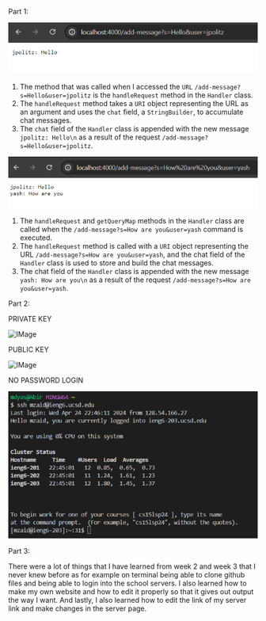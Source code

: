 Part 1:


![Image](labreport2.2.png)
1. The method that was called when I accessed the `URL` `/add-message?s=Hello&user=jpolitz` is the `handleRequest` method in the `Handler` class.
2. The `handleRequest` method takes a `URI` object representing the URL as an argument and uses the `chat` field, a `StringBuilder`, to accumulate chat messages.
3. The `chat` field of the `Handler` class is appended with the new message `jpolitz: Hello\n` as a result of the request `/add-message?s=Hello&user=jpolitz`.

![Image](labreport2.3.png)
1. The `handleRequest` and `getQueryMap` methods in the `Handler` class are called when the `/add-message?s=How are you&user=yash` command is executed.
2. The `handleRequest` method is called with a `URI` object representing the URL `/add-message?s=How are you&user=yash`, and the chat field of the `Handler` class is used to store and build the chat messages.
3. The chat field of the `Handler` class is appended with the new message `yash: How are you\n` as a result of the request `/add-message?s=How are you&user=yash`.

Part 2:

PRIVATE KEY

![IMage](.png)

PUBLIC KEY

![IMage](.png)

NO PASSWORD LOGIN

![Image](login.png)

Part 3:

There were a lot of things that I have learned from week 2 and week 3 that I never knew before as for example on terminal being able to clone github files and being able to login into the school servers. I also learned how to make my own website and how to edit it properly so that it gives out output the way I want. And lastly, I also learned how to edit the link of my server link and make changes in the server page.
